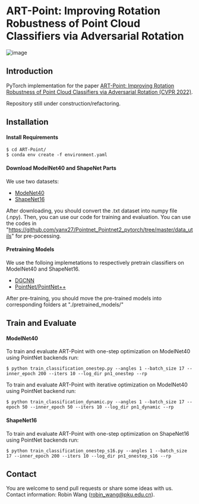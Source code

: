# ART-Point: Improving Rotation Robustness of Point Cloud Classifiers via Adversarial Rotation

![image](https://github.com/robinwang1/ART-Point/blob/main/assets/fig1.png)

## Introduction
PyTorch implementation for the paper [ART-Point: Improving Rotation Robustness of Point Cloud Classifiers via Adversarial Rotation (CVPR 2022)](http://arxiv.org/abs/2203.03888).

Repository still under construction/refactoring. 

## Installation
#### Install Requirements
    $ cd ART-Point/
    $ conda env create -f environment.yaml

#### Download ModelNet40 and ShapeNet Parts
We use two datasets:
* [ModeNet40](https://shapenet.cs.stanford.edu/media/modelnet40_normal_resampled.zip)
* [ShapeNet16](https://shapenet.cs.stanford.edu/media/shapenetcore_partanno_segmentation_benchmark_v0_normal.zip)

After downloading, you should convert the .txt dataset into numpy file (.npy). Then, you can use our code for training and evaluation.
You can use the codes in "https://github.com/yanx27/Pointnet_Pointnet2_pytorch/tree/master/data_utils" for pre-pocessing.

#### Pretraining Models
We use the folloing implemetations to respectively pretrain classifiers on ModelNet40 and ShapeNet16.
* [DGCNN](https://github.com/WangYueFt/dgcnn/tree/master/pytorch)
* [PointNet/PointNet++](https://github.com/yanx27/Pointnet_Pointnet2_pytorch)

After pre-training, you should move the pre-trained models into corresponding folders at "./pretrained_models/"

## Train and Evaluate

#### ModelNet40
To train and evaluate ART-Point with one-step optimization on ModelNet40 using PointNet backends run: 
```
$ python train_classification_onestep.py --angles 1 --batch_size 17 --inner_epoch 200 --iters 10 --log_dir pn1_onestep --rp
```

To train and evaluate ART-Point with iterative optimization on ModelNet40 using PointNet backend run: 
```
$ python train_classification_dynamic.py --angles 1 --batch_size 17 --epoch 50 --inner_epoch 50 --iters 10 --log_dir pn1_dynamic --rp
```

#### ShapeNet16

To train and evaluate ART-Point with one-step optimization on ShapeNet16 using PointNet backends run: 
```
$ python train_classification_onestep_s16.py --angles 1 --batch_size 17 --inner_epoch 200 --iters 10 --log_dir pn1_onestep_s16 --rp
```

## Contact 
You are welcome to send pull requests or share some ideas with us. Contact information: Robin Wang (robin_wang@pku.edu.cn).

